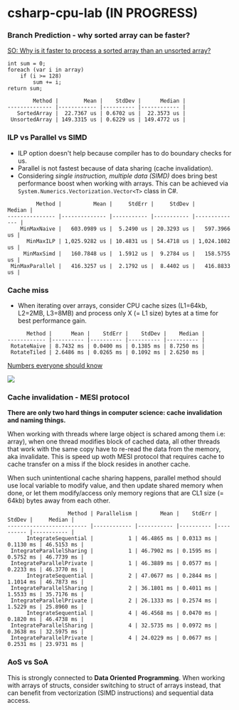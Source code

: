 # csharp-cpu-lab (IN PROGRESS)

### Branch Prediction - why sorted array can be faster?

[SO: Why is it faster to process a sorted array than an unsorted array?](https://stackoverflow.com/questions/11227809/why-is-it-faster-to-process-a-sorted-array-than-an-unsorted-array?rq=1)

```
int sum = 0;
foreach (var i in array)
	if (i >= 128)
		sum += i;
return sum;
```

```
        Method |        Mean |    StdDev |      Median |
-------------- |------------ |---------- |------------ |
   SortedArray |  22.7367 us | 0.6702 us |  22.3573 us |
 UnsortedArray | 149.3315 us | 0.6229 us | 149.4772 us |
```

### ILP vs Parallel vs SIMD
- ILP option doesn't help because compiler has to do boundary checks for us.
- Parallel is not fastest because of data sharing (cache invalidation).
- Considering *single instruction, multiple data (SIMD)* does bring best performance boost when working with arrays. This can be achieved via `System.Numerics.Vectorization.Vector<T>` class in C#.

```
         Method |          Mean |     StdErr |     StdDev |        Median |
--------------- |-------------- |----------- |----------- |-------------- |
    MinMaxNaive |   603.0989 us |  5.2490 us | 20.3293 us |   597.3966 us |
      MinMaxILP | 1,025.9282 us | 10.4831 us | 54.4718 us | 1,024.1082 us |
     MinMaxSimd |   160.7848 us |  1.5912 us |  9.2784 us |   158.5755 us |
 MinMaxParallel |   416.3257 us |  2.1792 us |  8.4402 us |   416.8833 us |
```

### Cache miss
- When iterating over arrays, consider CPU cache sizes (L1=64kb, L2=2MB, L3=8MB) and process only X (= L1 size) bytes at a time for best performance gain. 

```
      Method |      Mean |    StdErr |    StdDev |    Median |
------------ |---------- |---------- |---------- |---------- |
 RotateNaive | 8.7432 ms | 0.0400 ms | 0.1385 ms | 8.7250 ms |
 RotateTiled | 2.6486 ms | 0.0265 ms | 0.1092 ms | 2.6250 ms |
```

[Numbers everyone should know](https://surana.wordpress.com/2009/01/01/numbers-everyone-should-know/)

![](https://i.stack.imgur.com/a7jWu.png)

### Cache invalidation - MESI protocol
**There are only two hard things in computer science: cache invalidation and naming things.**

When working with threads where large object is schared among them i.e: array), when one thread modifies block of cached data, all other threads that work with the same copy have to re-read the data from the memory, aka invalidate. This is speed up woth MESI protocol that requires cache to cache transfer on a miss if the block resides in another cache.

When such unintentional cache sharing happens, parallel method should use local variable to modify value, and then update shared memory when done, or let them modify/access only memory regions that are CL1 size (= 64kb) bytes away from  each other.

```
                   Method | Parallelism |       Mean |    StdErr |    StdDev |     Median |
------------------------- |------------ |----------- |---------- |---------- |----------- |
      IntegrateSequential |           1 | 46.4865 ms | 0.0313 ms | 0.1130 ms | 46.5153 ms |
 IntegrateParallelSharing |           1 | 46.7902 ms | 0.1595 ms | 0.5752 ms | 46.7739 ms |
 IntegrateParallelPrivate |           1 | 46.3889 ms | 0.0577 ms | 0.2233 ms | 46.3770 ms |
      IntegrateSequential |           2 | 47.0677 ms | 0.2844 ms | 1.1014 ms | 46.7873 ms |
 IntegrateParallelSharing |           2 | 36.1801 ms | 0.4011 ms | 1.5533 ms | 35.7176 ms |
 IntegrateParallelPrivate |           2 | 26.1333 ms | 0.2574 ms | 1.5229 ms | 25.8960 ms |
      IntegrateSequential |           4 | 46.4568 ms | 0.0470 ms | 0.1820 ms | 46.4738 ms |
 IntegrateParallelSharing |           4 | 32.5735 ms | 0.0972 ms | 0.3638 ms | 32.5975 ms |
 IntegrateParallelPrivate |           4 | 24.0229 ms | 0.0677 ms | 0.2531 ms | 23.9731 ms |
```

### AoS vs SoA
This is strongly connected to **Data Oriented Programming**. When working with arrays of structs, consider switching to struct of arrays instead, that can benefit from vectorization (SIMD instructions) and sequential data access. 
